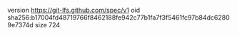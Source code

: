 version https://git-lfs.github.com/spec/v1
oid sha256:b17004fd48719766f8462188fe942c77b1fa7f3f5461fc97b84dc62809e7374d
size 724
